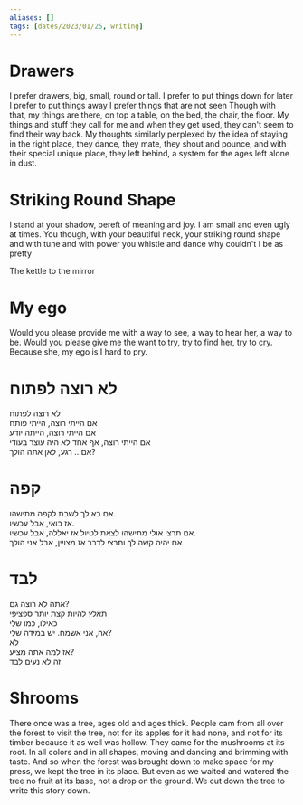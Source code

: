 ```yaml
---
aliases: []
tags: [dates/2023/01/25, writing]
---
```


# Drawers
I prefer drawers, big, small, round or tall.
I prefer to put things down for later
I prefer to put things away
I prefer things that are not seen
Though with that, my things are there, on top a table, on the bed, the chair, the floor. My things and stuff they call for me and when they get used, they can't seem to find their way back. My thoughts similarly perplexed by the idea of staying in the right place, they dance, they mate, they shout and pounce, and with their special unique place, they left behind, a system for the ages left alone in dust.

# Striking Round Shape
I stand at your shadow, bereft of meaning and joy. I am small and even ugly at times. You though, with your beautiful neck, your striking round shape and with tune and with power you whistle and dance why couldn't I be as pretty

The kettle to the mirror

# My ego
Would you please provide me with a way to see, a way to hear her, a way to be. Would you please give me the want to try, try to find her, try to cry. Because she, my ego is I hard to pry.

# לא רוצה לפתוח
לא רוצה לפתוח  
אם הייתי רוצה, הייתי פותח  
אם הייתי רוצה, הייתה יודע  
אם הייתי רוצה, אף אחד לא היה עוצר בעודי  
אם... רגע, לאן אתה הולך?

# קפה
אם בא לך לשבת לקפה מתישהו.  
אז בואי, אבל עכשיו.  
אם תרצי אולי מתישהו לצאת לטיול אז יאללה, אבל עכשיו.  
אם יהיה קשה לך ותרצי לדבר אז מצויין, אבל אני הולך

# לבד
אתה לא רוצה גם?  
תאלץ להיות קצת יותר ספציפי  
כאילו, כמו שלי  
אה, אני אשמח. יש במידה שלי?  
לא  
אז למה אתה מציע?  
זה לא נעים לבד

# Shrooms
There once was a tree, ages old and ages thick. People cam from all over the forest to visit the tree, not for its apples for it had none, and not for its timber because it as well was hollow. They came for the mushrooms at its root. In all colors and in all shapes, moving and dancing and brimming with taste. And so when the forest was brought down to make space for my press, we kept the tree in its place. But even as we waited and watered the tree no fruit at its base, not a drop on the ground. We cut down the tree to write this story down.

